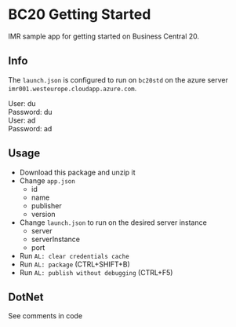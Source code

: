 # BC20 Getting Started
IMR sample app for getting started on Business Central 20.  

## Info
The `launch.json` is configured to run on `bc20std` on the azure server `imr001.westeurope.cloudapp.azure.com`.

User: du  
Password: du  
User: ad  
Password: ad

## Usage
- Download this package and unzip it
- Change `app.json`
  - id
  - name
  - publisher
  - version
- Change `launch.json` to run on the desired server instance
  - server
  - serverInstance
  - port
- Run `AL: clear credentials cache`
- Run `AL: package` (CTRL+SHIFT+B)
- Run `AL: publish without debugging` (CTRL+F5)

## DotNet
See comments in code



